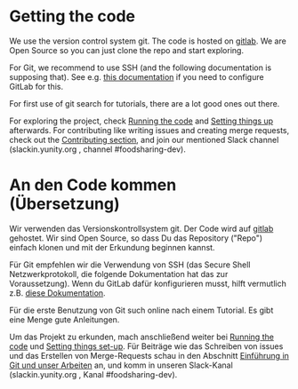 # Getting the code

We use the version control system git.
The code is hosted on [gitlab](https://gitlab.com/foodsharing-dev/foodsharing).
We are Open Source so you can just clone the repo and start exploring.

For Git, we recommend to use SSH (and the following documentation is supposing that). See e.g. [this documentation](https://docs.gitlab.com/ce/ssh/README.html) if you need to configure GitLab for this.

For first use of git search for tutorials, there are a lot good ones out there.

For exploring the project, check [Running the code](running-the-code.md) and [Setting things up](setting-things-up.md) afterwards. For contributing like writing issues and creating merge requests, check out the [Contributing section](contributing.md), and join our mentioned Slack channel (slackin.yunity.org , channel #foodsharing-dev).


# An den Code kommen (Übersetzung)

Wir verwenden das Versionskontrollsystem git.
Der Code wird auf [gitlab](https://gitlab.com/foodsharing-dev/foodsharing) gehostet.
Wir sind Open Source, so dass Du das Repository ("Repo") einfach klonen und mit der Erkundung beginnen kannst.

Für Git empfehlen wir die Verwendung von SSH (das Secure Shell Netzwerkprotokoll, die folgende Dokumentation hat das zur Voraussetzung). Wenn du GitLab dafür konfigurieren musst, hilft vermutlich z.B. [diese Dokumentation](https://docs.gitlab.com/ce/ssh/README.html).

Für die erste Benutzung von Git such online nach einem Tutorial. Es gibt eine Menge gute Anleitungen.

Um das Projekt zu erkunden, mach anschließend weiter bei [Running the code](running-the-code.md) und [Setting things set-up](seting-things-up.md). Für Beiträge wie das Schreiben von issues und das Erstellen von Merge-Requests schau in den Abschnitt [Einführung in Git und unser Arbeiten](contributing_DE.md) an, und komm in unseren Slack-Kanal (slackin.yunity.org , Kanal #foodsharing-dev).